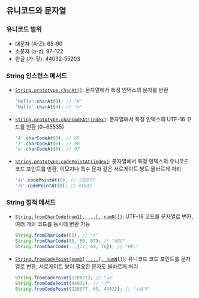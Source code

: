 ## 유니코드와 문자열

### 유니코드 범위

- 대문자 (A-Z): 65-90
- 소문자 (a-z): 97-122
- 한글 (가-힣): 44032-55203

### String 인스턴스 메서드

- [`String.prototype.charAt()`](https://developer.mozilla.org/ko/docs/Web/JavaScript/Reference/Global_Objects/String/charAt): 문자열에서 특정 인덱스의 문자를 반환

  ```javascript
  'Hello'.charAt(0); // "H"
  'Hello'.charAt(4); // "o"
  ```

- [`String.prototype.charCodeAt(index)`](https://developer.mozilla.org/ko/docs/Web/JavaScript/Reference/Global_Objects/String/charCodeAt): 문자열에서 특정 인덱스의 UTF-16 코드를 반환 (0~65535)

  ```javascript
  'A'.charCodeAt(0); // 65
  'Z'.charCodeAt(0); // 90
  'a'.charCodeAt(0); // 97
  ```

- [`String.prototype.codePointAt(index)`](https://developer.mozilla.org/ko/docs/Web/JavaScript/Reference/Global_Objects/String/codePointAt): 문자열에서 특정 인덱스의 유니코드 코드 포인트를 반환, 이모지나 특수 문자 같은 서로게이트 쌍도 올바르게 처리

  ```javascript
  '👍'.codePointAt(0); // 128077
  '가'.codePointAt(0); // 44032
  ```

### String 정적 메서드

- [`String.fromCharCode(num1[, ...[, numN]])`](https://developer.mozilla.org/ko/docs/Web/JavaScript/Reference/Global_Objects/String/fromCharCode): UTF-16 코드를 문자열로 변환, 여러 개의 코드를 동시에 변환 가능

  ```javascript
  String.fromCharCode(65); // "A"
  String.fromCharCode(65, 66, 67); // "ABC"
  String.fromCharCode(...[72, 69, 76]); // "HEL"
  ```

- [`String.fromCodePoint(num1[, ...[, numN]])`](https://developer.mozilla.org/ko/docs/Web/JavaScript/Reference/Global_Objects/String/fromCodePoint): 유니코드 코드 포인트를 문자열로 변환, 서로게이트 쌍이 필요한 문자도 올바르게 처리

  ```javascript
  String.fromCodePoint(128077); // "👍"
  String.fromCodePoint(44032); // "가"
  String.fromCodePoint(128077, 65, 44032); // "👍A가"
  ```

